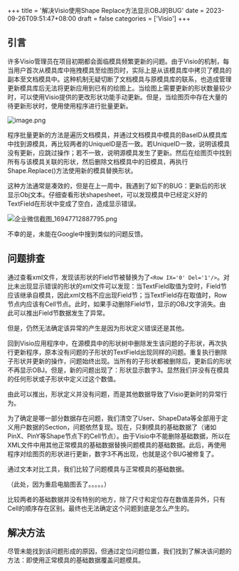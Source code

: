 +++
title = '解决Visio使用Shape Replace方法显示OBJ的BUG'
date = 2023-09-26T09:51:47+08:00
draft = false
categories = ['Visio']
+++

## 引言

许多Visio管理员在项目初期都会面临模具频繁更新的问题。由于Visio的机制，每当用户首次从模具库中拖拽模具至绘图页时，实际上是从该模具库中拷贝了模具的副本至文档模具中。这种机制无疑切断了文档模具与原模具库的联系，也造成管理更新模具库后无法将更新应用到已有的绘图上。当绘图上需要更新的形状数量较少时，可以使用Visio提供的更改形状功能手动更新。但是，当绘图页中存在大量的待更新形状时，使用使用程序进行批量更新。

![image.png](https://s2.loli.net/2023/09/26/oXsOTbSZ73U4wyV.png)

程序批量更新的方法是遍历文档模具，并通过文档模具中模具的BaseID从模具库中找到源模具，再比较两者的UniqueID是否一致。若UniqueID一致，说明该模具没有更新，应跳过操作；若不一致，说明源模具发生了更新。然后在绘图页中找到所有与该模具关联的形状，然后删除文档模具中的旧模具，再执行Shape.Replace()方法使用新的模具替换形状。

这种方法通常是凑效的，但是在上一周中，我遇到了如下的BUG：更新后的形状显示Obj文本。仔细查看形状shapesheet，可以发现模具中已经定义好的TextField在形状中变成了空白，造成显示错误。

![企业微信截图_16947712887795.png](https://s2.loli.net/2023/09/26/IDtNBP16GOdfxu4.png)

不幸的是，未能在Google中搜到类似的问题反馈。

## 问题排查

通过查看xml文件，发现该形状的Field节被替换为了`<Row IX='0' Del='1'/>`。对比未出现显示错误的形状的xml文件可以发现：当TextField取值为空时，Field节应该继承自模具，因此xml文档不应出现Field节；当TextField存在取值时，Row节点内应该有Cell节点。此时，如果手动删除Field节，显示的OBJ文字消失。由此可以推出Field节数据发生了异常。

但是，仍然无法确定该异常的产生是因为形状定义错误还是其他。

回到Visio应用程序中，在源模具中的形状树中删除发生该问题的子形状，再次执行更新程序，原本没有问题的子形状的TextField出现同样的问题。重复执行删除子形状并更新的操作，问题始终出现。当所有的子形状都被删除后，更新后的形状不再显示OBJ。但是，新的问题出现了：形状显示数字3。显然我们并没有在模具的任何形状或子形状中定义过这个数值。

由此可以推出，形状定义并没有问题，而是其他数据导致了Visio更新时的异常行为。

为了确定是哪一部分数据存在问题，我们清空了User、ShapeData等全部用于定义用户数据的Section，问题依然复现。现在，只剩模具的基础数据了（诸如PinX、PinY等Shape节点下的Cell节点）。由于Visio中不能删除基础数据，所以在XML文件中用其他正常模具的基础数据替换问题模具的基础数据。此后，再使用程序对绘图页的形状进行更新，数字3不再出现，也就是这个BUG被修复了。

通过文本对比工具，我们比较了问题模具与正常模具的基础数据。

（此处，因为重启电脑图丢了。。。。。）

比较两者的基础数据并没有特别的地方，除了尺寸和定位存在数值差异外，只有Cell的顺序存在区别。最终也无法确定这个问题到底是怎么产生的。

## 解决方法

尽管未能找到该问题形成的原因，但通过定位问题位置，我们找到了解决该问题的方法：即使用正常模具的基础数据覆盖问题模具。
